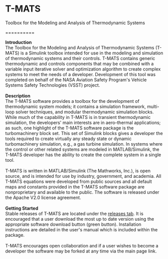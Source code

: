 T-MATS
==========

Toolbox for the Modeling and Analysis of Thermodynamic Systems

==========

<b>Introduction</b> <br>
The Toolbox for the Modeling and Analysis of Thermodynamic Systems (T-MATS) 
is a Simulink toolbox intended for use in the modeling and simulation of thermodynamic 
systems and their controls. T-MATS contains generic thermodynamic and controls 
components that may be combined with a variable input iterative solver and optimization 
algorithm to create complex systems to meet the needs of a developer. Development of this tool
was completed on behalf of the NASA Aviation Safety Program's Vehicle Systems Safety Technologies
(VSST) project.
<br><br>
<b>Description</b> <br>
The T-MATS software provides a toolbox for the development of thermodynamic 
system models; it contains a simulation framework, multi-loop solver techniques, and modular 
thermodynamic simulation blocks. While much of the capability in T-MATS is in transient 
thermodynamic simulation, the developers' main interests are in aero-thermal applications; 
as such, one highlight of the T-MATS software package is the turbomachinery block set. This 
set of Simulink blocks gives a developer the tools required to create virtually any steady 
state or dynamic turbomachinery simulation, e.g., a gas turbine simulation. In systems where 
the control or other related systems are modeled in MATLAB/Simulink, the T-MATS developer has 
the ability to create the complete system in a single tool.
<br><br>
T-MATS is written in MATLAB/Simulink (The Mathworks, Inc.), is open source, 
and is intended for use by industry, government, and academia. All T-MATS equations 
were developed from public sources and all default maps and constants provided in the 
T-MATS software package are nonproprietary and available to the public. The software 
is released under the Apache V2.0 license agreement. 
<br><br>
<b>Getting Started</b> <br>
Stable releases of T-MATS are located under the <a href= "https://github.com/nasa/T-MATS/releases" >releases tab</a>. It is encouraged that a user
download the most up to date version using the appropriate software download button (green button). 
Installation instructions are detailed in the user's manual which is included within the package. 
<br><br>
T-MATS encourages open collaboration and if a user wishes to become a developer the software 
may be forked at any time via the main page link.
